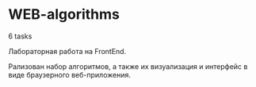 # WEB-algorithms
6 tasks

Лабораторная работа на FrontEnd. 

Рализован набор алгоритмов, а также их визуализация и интерфейс в виде браузерного веб-приложения.

